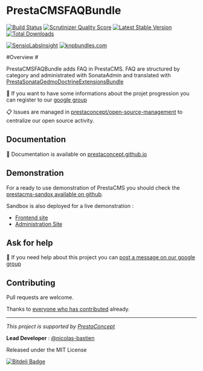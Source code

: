 PrestaCMSFAQBundle
==================

[![Build Status](https://secure.travis-ci.org/prestaconcept/PrestaCMSFAQBundle.png?branch=master)](http://travis-ci.org/prestaconcept/PrestaCMSFAQBundle)
[![Scrutinizer Quality Score](https://scrutinizer-ci.com/g/prestaconcept/PrestaCMSFAQBundle/badges/quality-score.png?s=c303aa6278e3f4d5ea73be53d87065ff059861a0)](https://scrutinizer-ci.com/g/prestaconcept/PrestaCMSFAQBundle/)
[![Latest Stable Version](https://poser.pugx.org/presta/cms-faq-bundle/v/stable.png)](https://packagist.org/packages/presta/cms-faq-bundle)
[![Total Downloads](https://poser.pugx.org/presta/cms-faq-bundle/downloads.png)](https://packagist.org/packages/presta/cms-faq-bundle)

[![SensioLabsInsight](https://insight.sensiolabs.com/projects/6134dce1-ab4b-4f93-9630-afeb67462516/big.png)](https://insight.sensiolabs.com/projects/6134dce1-ab4b-4f93-9630-afeb67462516)
[![knpbundles.com](http://knpbundles.com/prestaconcept/PrestaCMSFAQBundle/badge)](http://knpbundles.com/prestaconcept/PrestaCMSFAQBundle)

#Overview #

PrestaCMSFAQBundle adds FAQ in PrestaCMS.
FAQ are structured by category and administrated with SonataAdmin and translated with [PrestaSonataGedmoDoctrineExtensionsBundle][7]

:speech_balloon: If you want to have some informations about the projet progression you can register to our [google group][3]

:clipboard: Issues are managed in [prestaconcept/open-source-management](https://github.com/prestaconcept/open-source-management) to centralize our open source activity.


## Documentation ##

:book: Documentation is available on [prestaconcept.github.io][4]

## Demonstration ##

For a ready to use demonstration of PrestaCMS you should check the [prestacms-sandox available on github][2].

Sandbox is also deployed for a live demonstration :

-   [Frontend site][5]
-   [Administration Site][6]


## Ask for help ##

:speech_balloon: If you need help about this project you can [post a message on our google group][3]

## Contributing

Pull requests are welcome.


Thanks to
[everyone who has contributed](https://github.com/prestaconcept/PrestaCMSFAQBundle/graphs/contributors) already.

---

*This project is supported by [PrestaConcept](http://www.prestaconcept.net)*

**Lead Developer** : [@nicolas-bastien](https://github.com/nicolas-bastien)

Released under the MIT License

[3]: https://groups.google.com/forum/?hl=fr&fromgroups#!forum/prestacms-devs



[2]: https://github.com/prestaconcept/prestacms-sandbox
[3]: https://groups.google.com/forum/?hl=fr&fromgroups#!forum/prestacms-devs
[4]: http://prestaconcept.github.io/presta-cms-ckeditor/
[5]: http://sandbox.prestacms.com/
[6]: http://sandbox.prestacms.com/admin
[7]: https://github.com/prestaconcept/PrestaSonataGedmoDoctrineExtensionsBundle


[![Bitdeli Badge](https://d2weczhvl823v0.cloudfront.net/prestaconcept/prestacmsfaqbundle/trend.png)](https://bitdeli.com/free "Bitdeli Badge")

